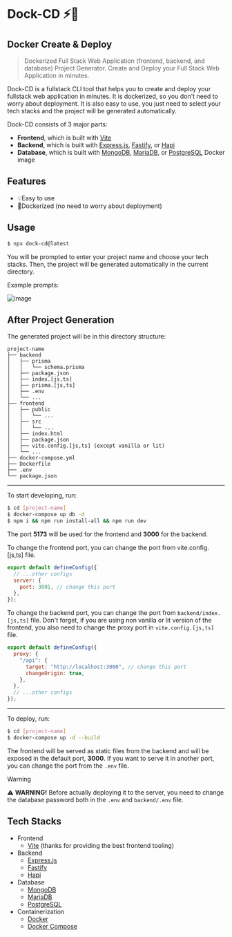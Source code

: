 # **Dock-CD ⚡🐋**

## **Docker Create & Deploy**

> Dockerized Full Stack Web Application (frontend, backend, and database) Project Generator. Create and Deploy your Full Stack Web Application in minutes.

Dock-CD is a fullstack CLI tool that helps you to create and deploy your fullstack web application in minutes. It is dockerized, so you don't need to worry about deployment. It is also easy to use, you just need to select your tech stacks and the project will be generated automatically.

Dock-CD consists of 3 major parts:

- **Frontend**, which is built with [Vite](https://vitejs.dev/)
- **Backend**, which is built with [Express.js](https://expressjs.com/), [Fastify](https://fastify.dev/), or [Hapi](https://hapi.dev/)
- **Database**, which is built with [MongoDB](https://www.mongodb.com/), [MariaDB](https://mariadb.org/), or [PostgreSQL](https://www.postgresql.org/) Docker image

## Features

- 💡Easy to use
- 🐋Dockerized (no need to worry about deployment)

## Usage

```bash
$ npx dock-cd@latest
```

You will be prompted to enter your project name and choose your tech stacks. Then, the project will be generated automatically in the current directory.

Example prompts:

 ![image](https://github.com/jovanshelomo/dock-cd/assets/15062364/e0a8d9ff-830f-4c82-83c0-b124d7b57e2a)


## After Project Generation

The generated project will be in this directory structure:

```
project-name
├── backend
│   ├── prisma
│   │   └── schema.prisma
│   ├── package.json
│   ├── index.[js,ts]
│   ├── prisma.[js,ts]
│   ├── .env
│   └── ...
├── frontend
│   ├── public
│   │   └── ...
│   ├── src
│   │   └── ...
│   ├── index.html
│   ├── package.json
│   ├── vite.config.[js,ts] (except vanilla or lit)
│   └── ...
├── docker-compose.yml
├── Dockerfile
├── .env
└── package.json
```

---

To start developing, run:

```bash
$ cd [project-name]
$ docker-compose up db -d
$ npm i && npm run install-all && npm run dev
```

The port **5173** will be used for the frontend and **3000** for the backend.

To change the frontend port, you can change the port from vite.config.[js,ts] file.

```javascript
export default defineConfig({
  // ...other configs
  server: {
    port: 3001, // change this port
  },
});
```

To change the backend port, you can change the port from `backend/index.[js,ts]` file. Don't forget, if you are using non vanilla or lit version of the frontend, you also need to change the proxy port in `vite.config.[js,ts]` file.

```javascript
export default defineConfig({
  proxy: {
    "/api": {
      target: "http://localhost:3000", // change this port
      changeOrigin: true,
    },
  },
  // ...other configs
});
```

---

To deploy, run:

```bash
$ cd [project-name]
$ docker-compose up -d --build
```

The frontend will be served as static files from the backend and will be exposed in the default port, **3000**. If you want to serve it in another port, you can change the port from the `.env` file.

> [!WARNING]
> ⚠️ **WARNING!** Before actually deploying it to the server, you need to change the database password both in the `.env` and `backend/.env` file.

## Tech Stacks

- Frontend
  - [Vite](https://vitejs.dev/) (thanks for providing the best frontend tooling)
- Backend
  - [Express.js](https://expressjs.com/)
  - [Fastify](https://fastify.dev/)
  - [Hapi](https://hapi.dev/)
- Database
  - [MongoDB](https://www.mongodb.com/)
  - [MariaDB](https://mariadb.org/)
  - [PostgreSQL](https://www.postgresql.org/)
- Containerization
  - [Docker](https://www.docker.com/)
  - [Docker Compose](https://docs.docker.com/compose/)
